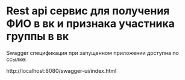 # Rest api сервис для получения ФИО в вк и признака участника группы в вк

Swagger спецификация при запущенном приложении доступна по ссылке:

http://localhost:8080/swagger-ui/index.html
